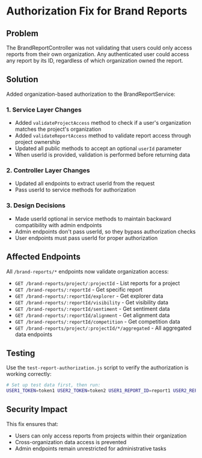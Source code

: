 # Authorization Fix for Brand Reports

## Problem
The BrandReportController was not validating that users could only access reports from their own organization. Any authenticated user could access any report by its ID, regardless of which organization owned the report.

## Solution
Added organization-based authorization to the BrandReportService:

### 1. Service Layer Changes
- Added `validateProjectAccess` method to check if a user's organization matches the project's organization
- Added `validateReportAccess` method to validate report access through project ownership
- Updated all public methods to accept an optional `userId` parameter
- When userId is provided, validation is performed before returning data

### 2. Controller Layer Changes
- Updated all endpoints to extract userId from the request
- Pass userId to service methods for authorization

### 3. Design Decisions
- Made userId optional in service methods to maintain backward compatibility with admin endpoints
- Admin endpoints don't pass userId, so they bypass authorization checks
- User endpoints must pass userId for proper authorization

## Affected Endpoints
All `/brand-reports/*` endpoints now validate organization access:
- `GET /brand-reports/project/:projectId` - List reports for a project
- `GET /brand-reports/:reportId` - Get specific report
- `GET /brand-reports/:reportId/explorer` - Get explorer data
- `GET /brand-reports/:reportId/visibility` - Get visibility data
- `GET /brand-reports/:reportId/sentiment` - Get sentiment data
- `GET /brand-reports/:reportId/alignment` - Get alignment data
- `GET /brand-reports/:reportId/competition` - Get competition data
- `GET /brand-reports/project/:projectId/*/aggregated` - All aggregated data endpoints

## Testing
Use the `test-report-authorization.js` script to verify the authorization is working correctly:

```bash
# Set up test data first, then run:
USER1_TOKEN=token1 USER2_TOKEN=token2 USER1_REPORT_ID=report1 USER2_REPORT_ID=report2 USER1_PROJECT_ID=proj1 USER2_PROJECT_ID=proj2 node test-report-authorization.js
```

## Security Impact
This fix ensures that:
- Users can only access reports from projects within their organization
- Cross-organization data access is prevented
- Admin endpoints remain unrestricted for administrative tasks